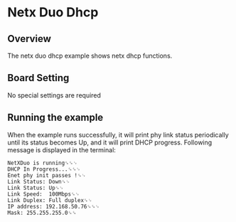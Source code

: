 # Netx Duo Dhcp

## Overview

The netx duo dhcp example shows netx dhcp functions.

## Board Setting

No special settings are required

## Running the example

When the example runs successfully, it will print phy link status periodically until its status becomes Up, and it will print DHCP progress. Following message is displayed in the terminal:
```console
NetXDuo is running␍␍␊
DHCP In Progress...␍␍␊
Enet phy init passes !␍␊
Link Status: Down␍␊
Link Status: Up␍␊
Link Speed:  100Mbps␍␊
Link Duplex: Full duplex␍␊
IP address: 192.168.50.76␍␍␊
Mask: 255.255.255.0␍␍
```
